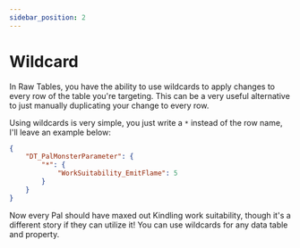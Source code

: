 ```yaml
---
sidebar_position: 2
---
```


# Wildcard

In Raw Tables, you have the ability to use wildcards to apply changes to every row of the table you're targeting. This can be a very useful alternative to just manually duplicating your change to every row.

Using wildcards is very simple, you just write a `*` instead of the row name, I'll leave an example below:

```json
{
    "DT_PalMonsterParameter": {
        "*": {
            "WorkSuitability_EmitFlame": 5
        }
    }
}
```

Now every Pal should have maxed out Kindling work suitability, though it's a different story if they can utilize it! You can use wildcards for any data table and property.